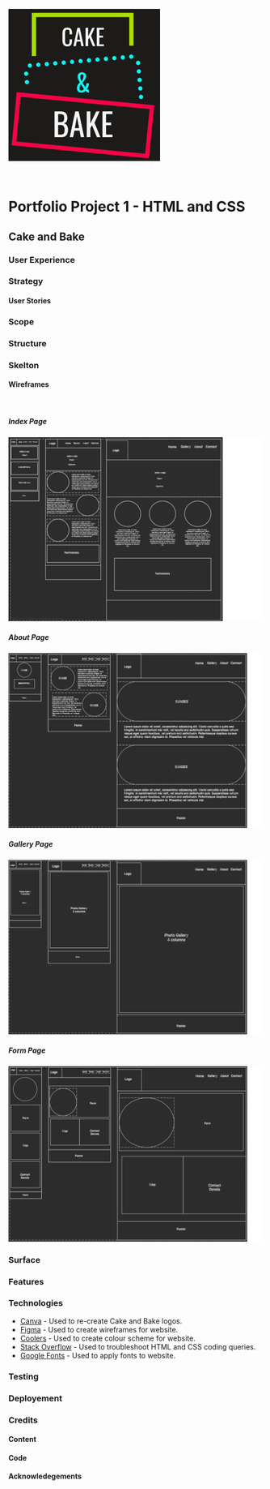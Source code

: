 ![Cake and Bake Logo](assets/readme-attachments/cab-logo-black-color1-small.png)

<br>

# Portfolio Project 1 - HTML and CSS
## Cake and Bake

### User Experience

### Strategy
#### User Stories
### Scope
### Structure

### Skelton
#### Wireframes
<br>

##### Index Page
![Index Page Wireframe](assets/wireframes/index-wireframe.png)
<br>

##### About Page
![Cake and Bake Logo](assets/wireframes/about-wireframe.png)
<br>

##### Gallery Page
![Cake and Bake Logo](assets/wireframes/gallery-wireframe.png)
<br>

##### Form Page
![Cake and Bake Logo](assets/wireframes/form-wireframe.png)
<br>

### Surface

### Features

### Technologies
- [Canva](https://www.canva.com/) - Used to re-create Cake and Bake logos.
- [Figma](https://www.figma.com/) - Used to create wireframes for website.
- [Coolers](https://coolors.co/) - Used to create colour scheme for website.
- [Stack Overflow](https://stackoverflow.com/) - Used to troubleshoot HTML and CSS coding queries.
- [Google Fonts](https://fonts.google.com/) - Used to apply fonts to website.

### Testing

### Deployement

### Credits
#### Content
#### Code
#### Acknowledegements